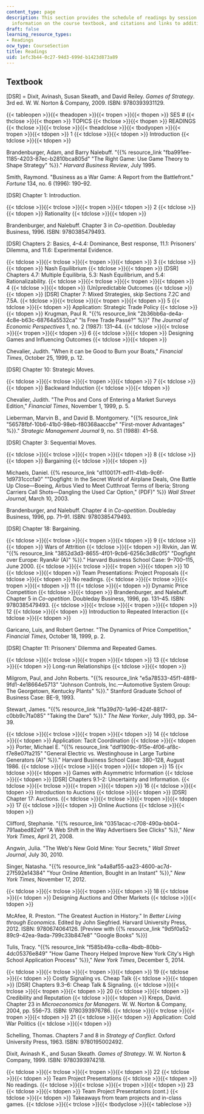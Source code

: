 ```yaml
---
content_type: page
description: This section provides the schedule of readings by session and topic,
  information on the course textbook, and citations and links to additional readings.
draft: false
learning_resource_types:
- Readings
ocw_type: CourseSection
title: Readings
uid: 1efc3b44-0c27-94d3-699d-b1423d873a89
---
```

## Textbook

\[DSR\] = Dixit, Avinash, Susan Skeath, and David Reiley. *Games of Strategy*. 3rd ed. W. W. Norton & Company, 2009. ISBN: 9780393931129.

{{< tableopen >}}{{< theadopen >}}{{< tropen >}}{{< thopen >}}
SES #
{{< thclose >}}{{< thopen >}}
TOPICS
{{< thclose >}}{{< thopen >}}
READINGS
{{< thclose >}}{{< trclose >}}{{< theadclose >}}{{< tbodyopen >}}{{< tropen >}}{{< tdopen >}}
1
{{< tdclose >}}{{< tdopen >}}
Introduction
{{< tdclose >}}{{< tdopen >}}

Brandenburger, Adam, and Barry Nalebuff. "{{% resource_link "fba991ee-1185-4203-87ec-b2810bca805d" "The Right Game: Use Game Theory to Shape Strategy" %}}." *Harvard Business Review*, July 1995.

Smith, Raymond. "Business as a War Game: A Report from the Battlefront." *Fortune* 134, no. 6 (1996): 190–92.

\[DSR\] Chapter 1: Introduction.

{{< tdclose >}}{{< trclose >}}{{< tropen >}}{{< tdopen >}}
2
{{< tdclose >}}{{< tdopen >}}
Rationality
{{< tdclose >}}{{< tdopen >}}

Brandenburger, and Nalebuff. Chapter 3 in *Co-opetition*. Doubleday Business, 1996. ISBN: 9780385479493.

\[DSR\] Chapters 2: Basics, 4–4.4: Dominance, Best response, 11.1: Prisoners' Dilemma, and 11.6: Experimental Evidence.

{{< tdclose >}}{{< trclose >}}{{< tropen >}}{{< tdopen >}}
3
{{< tdclose >}}{{< tdopen >}}
Nash Equilibrium
{{< tdclose >}}{{< tdopen >}}
\[DSR\] Chapters 4.7: Multiple Equilibria, 5.3: Nash Equilibrium, and 5.4: Rationalizability.
{{< tdclose >}}{{< trclose >}}{{< tropen >}}{{< tdopen >}}
4
{{< tdclose >}}{{< tdopen >}}
(Un)predictable Outcomes
{{< tdclose >}}{{< tdopen >}}
\[DSR\] Chapter 7: Mixed Strategies, skip Sections 7.2C and 7.5A.
{{< tdclose >}}{{< trclose >}}{{< tropen >}}{{< tdopen >}}
5
{{< tdclose >}}{{< tdopen >}}
Application: Strategic Trade Policy
{{< tdclose >}}{{< tdopen >}}
Krugman, Paul R. "{{% resource_link "2b36bb6a-de4a-4c8e-b63c-68764a5532ca" "Is Free Trade Passé?" %}}" *The Journal of Economic Perspectives* 1, no. 2 (1987): 131–44.
{{< tdclose >}}{{< trclose >}}{{< tropen >}}{{< tdopen >}}
6
{{< tdclose >}}{{< tdopen >}}
Designing Games and Influencing Outcomes
{{< tdclose >}}{{< tdopen >}}

Chevalier, Judith. "When it can be Good to Burn your Boats," *Financial Times*, October 25, 1999, p. 12.

\[DSR\] Chapter 10: Strategic Moves.

{{< tdclose >}}{{< trclose >}}{{< tropen >}}{{< tdopen >}}
7
{{< tdclose >}}{{< tdopen >}}
Backward Induction
{{< tdclose >}}{{< tdopen >}}

Chevalier, Judith. "The Pros and Cons of Entering a Market Surveys Edition," *Financial Times*, November 1, 1999, p. 5.

Lieberman, Marvin B., and David B. Montgomery. "{{% resource_link "56578fbf-10b6-41b0-98eb-f80368aaccbe" "First-mover Advantages" %}}." *Strategic Management Journal* 9, no. S1 (1988): 41–58.

\[DSR\] Chapter 3: Sequential Moves.

{{< tdclose >}}{{< trclose >}}{{< tropen >}}{{< tdopen >}}
8
{{< tdclose >}}{{< tdopen >}}
Bargaining
{{< tdclose >}}{{< tdopen >}}

Michaels, Daniel. {{% resource_link "d110017f-ed11-41db-9c6f-1d9731cccfa0" "\"Dogfight: In the Secret World of Airplane Deals, One Battle Up Close—Boeing, Airbus Vied to Meet Cutthroat Terms of Iberia; Strong Carriers Call Shots—Dangling the Used Car Option,\" (PDF)" %}} *Wall Street Journal*, March 10, 2003.

Brandenburger, and Nalebuff. Chapter 4 in *Co-opetition*. Doubleday Business, 1996, pp. 71–91. ISBN: 9780385479493.

\[DSR\] Chapter 18: Bargaining.

{{< tdclose >}}{{< trclose >}}{{< tropen >}}{{< tdopen >}}
9
{{< tdclose >}}{{< tdopen >}}
Wars of Attrition
{{< tdclose >}}{{< tdopen >}}
Rivkin, Jan W. "{{% resource_link "3852d3d3-8655-4f01-9cb6-6256c3d8c0f5" "Dogfight over Europe: RyanAir (A)" %}}." Harvard Business School Case: 9–700–115, June 2000.
{{< tdclose >}}{{< trclose >}}{{< tropen >}}{{< tdopen >}}
10
{{< tdclose >}}{{< tdopen >}}
Team Presentations: Project Proposals
{{< tdclose >}}{{< tdopen >}}
No readings.
{{< tdclose >}}{{< trclose >}}{{< tropen >}}{{< tdopen >}}
11
{{< tdclose >}}{{< tdopen >}}
Dynamic Price Competition
{{< tdclose >}}{{< tdopen >}}
Brandenburger, and Nalebuff. Chapter 5 in *Co-opetition*. Doubleday Business, 1996, pp. 131–45. ISBN: 9780385479493.
{{< tdclose >}}{{< trclose >}}{{< tropen >}}{{< tdopen >}}
12
{{< tdclose >}}{{< tdopen >}}
Introduction to Repeated Interaction
{{< tdclose >}}{{< tdopen >}}

Garicano, Luis, and Robert Gertner. "The Dynamics of Price Competition," *Financial Times*, October 18, 1999, p. 2.

\[DSR\] Chapter 11: Prisoners' Dilemma and Repeated Games.

{{< tdclose >}}{{< trclose >}}{{< tropen >}}{{< tdopen >}}
13
{{< tdclose >}}{{< tdopen >}}
Long-run Relationships
{{< tdclose >}}{{< tdopen >}}

Milgrom, Paul, and John Roberts. "{{% resource_link "e5a78533-45f1-48f8-9fd1-4e18664e5713" "Johnson Controls, Inc.—Automotive System Group: The Georgetown, Kentucky Plants" %}}." Stanford Graduate School of Business Case: BE-9, 1993.

Stewart, James. "{{% resource_link "f1a39d70-1a96-424f-8817-c0bb9c7fa085" "Taking the Dare" %}}." *The New Yorker*, July 1993, pp. 34–39.

{{< tdclose >}}{{< trclose >}}{{< tropen >}}{{< tdopen >}}
14
{{< tdclose >}}{{< tdopen >}}
Application: Tacit Coordination
{{< tdclose >}}{{< tdopen >}}
Porter, Michael E. "{{% resource_link "ddf1909c-915e-4f06-af8c-f7e8e07fa215" "General Electric vs. Westinghouse in Large Turbine Generators (A)" %}}." Harvard Business School Case: 380–128, August 1986.
{{< tdclose >}}{{< trclose >}}{{< tropen >}}{{< tdopen >}}
15
{{< tdclose >}}{{< tdopen >}}
Games with Asymmetric Information
{{< tdclose >}}{{< tdopen >}}
\[DSR\] Chapters 9.1–2: Uncertainty and Information.
{{< tdclose >}}{{< trclose >}}{{< tropen >}}{{< tdopen >}}
16
{{< tdclose >}}{{< tdopen >}}
Introduction to Auctions
{{< tdclose >}}{{< tdopen >}}
\[DSR\] Chapter 17: Auctions.
{{< tdclose >}}{{< trclose >}}{{< tropen >}}{{< tdopen >}}
17
{{< tdclose >}}{{< tdopen >}}
Online Auctions
{{< tdclose >}}{{< tdopen >}}

Clifford, Stephanie. "{{% resource_link "0351acac-c708-490a-bb04-791aabed82e9" "A Web Shift in the Way Advertisers See Clicks" %}}," *New York Times*, April 21, 2008.

Angwin, Julia. "The Web's New Gold Mine: Your Secrets," *Wall Street Journal*, July 30, 2010.

Singer, Natasha. "{{% resource_link "a4a8af55-aa23-4600-ac7d-27f592e14384" "Your Online Attention, Bought in an Instant" %}}," *New York Times*, November 17, 2012.

{{< tdclose >}}{{< trclose >}}{{< tropen >}}{{< tdopen >}}
18
{{< tdclose >}}{{< tdopen >}}
Designing Auctions and Other Markets
{{< tdclose >}}{{< tdopen >}}

McAfee, R. Preston. "The Greatest Auction in History." In *Better Living through Economics*. Edited by John Siegfried. Harvard University Press, 2012. ISBN: 9780674064126. \[Preview with {{% resource_link "9d5f0a52-89c9-42ea-9ada-799c33b847e8" "Google Books" %}}\]

Tulis, Tracy. "{{% resource_link "f585b49a-cc8a-4bdb-80bb-4dc05376e849" "How Game Theory Helped Improve New York City's High School Application Process" %}}," *New York Times*, December 5, 2014.

{{< tdclose >}}{{< trclose >}}{{< tropen >}}{{< tdopen >}}
19
{{< tdclose >}}{{< tdopen >}}
Costly Signaling vs. Cheap Talk
{{< tdclose >}}{{< tdopen >}}
\[DSR\] Chapters 9.3–6: Cheap Talk & Signaling.
{{< tdclose >}}{{< trclose >}}{{< tropen >}}{{< tdopen >}}
20
{{< tdclose >}}{{< tdopen >}}
Credibility and Reputation
{{< tdclose >}}{{< tdopen >}}
Kreps, David. Chapter 23 in *Microeconomics for Managers*. W. W. Norton & Company, 2004, pp. 556–73. ISBN: 9780393976786.
{{< tdclose >}}{{< trclose >}}{{< tropen >}}{{< tdopen >}}
21
{{< tdclose >}}{{< tdopen >}}
Application: Cold War Politics
{{< tdclose >}}{{< tdopen >}}

Schelling, Thomas. Chapters 7 and 8 in *Strategy of Conflict*. Oxford University Press, 1963. ISBN: 9780195002492.

Dixit, Avinash K., and Susan Skeath. *Games of Strategy*. W. W. Norton & Company, 1999. ISBN: 9780393974218.

{{< tdclose >}}{{< trclose >}}{{< tropen >}}{{< tdopen >}}
22
{{< tdclose >}}{{< tdopen >}}
Team Project Presentations
{{< tdclose >}}{{< tdopen >}}
No readings.
{{< tdclose >}}{{< trclose >}}{{< tropen >}}{{< tdopen >}}
23
{{< tdclose >}}{{< tdopen >}}
Team Project Presentations (cont.)
{{< tdclose >}}{{< tdopen >}}
Takeaways from team projects and in-class games.
{{< tdclose >}}{{< trclose >}}{{< tbodyclose >}}{{< tableclose >}}